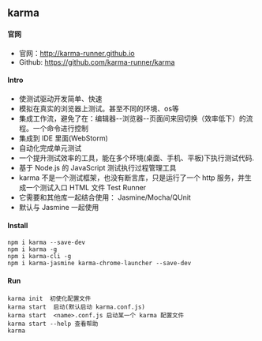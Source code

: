 ## karma

#### 官网
* 官网：http://karma-runner.github.io
* Github: https://github.com/karma-runner/karma

#### Intro 
* 使测试驱动开发简单、快速
* 模拟在真实的浏览器上测试。甚至不同的环境、os等
* 集成工作流，避免了在：编辑器--浏览器--页面间来回切换（效率低下）的流程。一个命令进行控制
* 集成到 IDE 里面(WebStorm)
* 自动化完成单元测试
* 一个提升测试效率的工具，能在多个环境(桌面、手机、平板)下执行测试代码.
* 基于 Node.js 的 JavaScript 测试执行过程管理工具
* karma 不是一个测试框架，也没有断言库，只是运行了一个 http 服务，并生成一个测试入口 HTML 文件 Test Runner
* 它需要和其他库一起结合使用： Jasmine/Mocha/QUnit 
* 默认与 Jasmine 一起使用

#### Install
```shell
npm i karma --save-dev
npm i karma -g
npm i karma-cli -g
npm i karma-jasmine karma-chrome-launcher --save-dev
```

#### Run
```shell
karma init  初使化配置文件
karma start  启动(默认启动 karma.conf.js)
karma start  <name>.conf.js 启动某一个 karma 配置文件
karma start --help 查看帮助
karma
```
